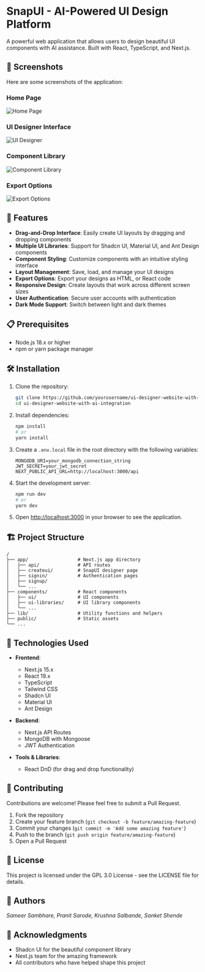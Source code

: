 # SnapUI - AI-Powered UI Design Platform

A powerful web application that allows users to design beautiful UI components with AI assistance. Built with React, TypeScript, and Next.js.

## 📸 Screenshots

Here are some screenshots of the application:

### Home Page
![Home Page](public/screenshots/homepage.png)

### UI Designer Interface
![UI Designer](public/screenshots/ui-designer.png)

### Component Library
![Component Library](public/screenshots/component-library.png)

### Export Options
![Export Options](public/screenshots/export-options.png)

## 🚀 Features

- **Drag-and-Drop Interface**: Easily create UI layouts by dragging and dropping components
- **Multiple UI Libraries**: Support for Shadcn UI, Material UI, and Ant Design components
- **Component Styling**: Customize components with an intuitive styling interface
- **Layout Management**: Save, load, and manage your UI designs
- **Export Options**: Export your designs as HTML, or React code
- **Responsive Design**: Create layouts that work across different screen sizes
- **User Authentication**: Secure user accounts with authentication
- **Dark Mode Support**: Switch between light and dark themes

## 📋 Prerequisites

- Node.js 18.x or higher
- npm or yarn package manager

## 🛠️ Installation

1. Clone the repository:
   ```bash
   git clone https://github.com/yourusername/ui-designer-website-with-ai-integration.git
   cd ui-designer-website-with-ai-integration
   ```

2. Install dependencies:
   ```bash
   npm install
   # or
   yarn install
   ```

3. Create a `.env.local` file in the root directory with the following variables:
   ```
   MONGODB_URI=your_mongodb_connection_string
   JWT_SECRET=your_jwt_secret
   NEXT_PUBLIC_API_URL=http://localhost:3000/api
   ```

4. Start the development server:
   ```bash
   npm run dev
   # or
   yarn dev
   ```

5. Open [http://localhost:3000](http://localhost:3000) in your browser to see the application.

## 🏗️ Project Structure

```
/
├── app/                  # Next.js app directory
│   ├── api/              # API routes
│   ├── createui/         # SnapUI designer page
│   ├── signin/           # Authentication pages
│   ├── signup/           
│   └── ...
├── components/           # React components
│   ├── ui/               # UI components
│   ├── ui-libraries/     # UI library components
│   └── ...
├── lib/                  # Utility functions and helpers
├── public/               # Static assets
└── ...
```

## 🔧 Technologies Used

- **Frontend**:
  - Next.js 15.x
  - React 19.x
  - TypeScript
  - Tailwind CSS
  - Shadcn UI
  - Material UI
  - Ant Design

- **Backend**:
  - Next.js API Routes
  - MongoDB with Mongoose
  - JWT Authentication

- **Tools & Libraries**:
  - React DnD (for drag and drop functionality)

## 🤝 Contributing

Contributions are welcome! Please feel free to submit a Pull Request.

1. Fork the repository
2. Create your feature branch (`git checkout -b feature/amazing-feature`)
3. Commit your changes (`git commit -m 'Add some amazing feature'`)
4. Push to the branch (`git push origin feature/amazing-feature`)
5. Open a Pull Request

## 📄 License

This project is licensed under the GPL 3.0 License - see the LICENSE file for details.

## 👥 Authors

*Sameer Sambhare, Pranit Sarode, Krushna Salbande, Sanket Shende*

## 🙏 Acknowledgments

- Shadcn UI for the beautiful component library
- Next.js team for the amazing framework
- All contributors who have helped shape this project
